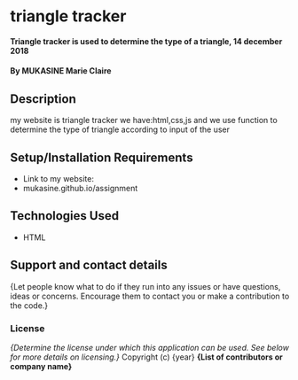 # triangle tracker
#### Triangle tracker is used to determine the type of a triangle, 14 december 2018
#### By **MUKASINE Marie Claire**
## Description
my website is triangle tracker we have:html,css,js and we use function to determine the type of triangle according to input of the user
## Setup/Installation Requirements
* Link to my website:
* mukasine.github.io/assignment

## Technologies Used
  * HTML
  
## Support and contact details
{Let people know what to do if they run into any issues or have questions, ideas or concerns.  Encourage them to contact you or make a contribution to the code.}
### License
*{Determine the license under which this application can be used.  See below for more details on licensing.}*
Copyright (c) {year} **{List of contributors or company name}**